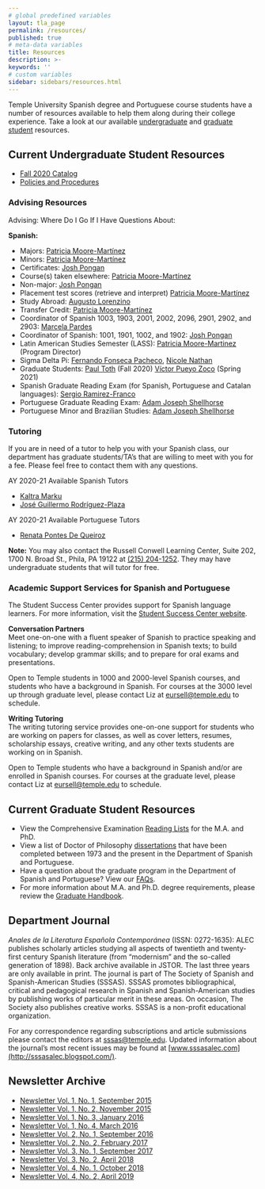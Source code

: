 ```yaml
---
# global predefined variables
layout: tla_page
permalink: /resources/
published: true
# meta-data variables
title: Resources
description: >-
keywords: ''
# custom variables
sidebar: sidebars/resources.html
---
```

Temple University Spanish degree and Portuguese course students have a number of resources available to help them along during their college experience. Take a look at our available [undergraduate](#current-undergraduate-student-resources) and [graduate student](#current-graduate-student-resources) resources.

## Current Undergraduate Student Resources
- [Fall 2020 Catalog](https://drive.google.com/file/d/1ydryN2vL8YsrKvjp2wLie42Jn6_4EY4n/view?usp=sharing)
- [Policies and Procedures](https://liberalarts.temple.edu/sites/liberalarts/files/Departmental%20Policies%20Sept%202014-2%20%281%29.pdf)

### Advising Resources
Advising: Where Do I Go If I Have Questions About:

**Spanish:**
- Majors: [Patricia Moore-Martínez](mailto:pmoore04@temple.edu)
- Minors: [Patricia Moore-Martínez](mailto:pmoore04@temple.edu)
- Certificates: [Josh Pongan](mailto:joshua.pongan@temple.edu)
- Course(s) taken elsewhere: [Patricia Moore-Martínez](mailto:pmoore04@temple.edu)
- Non-major: [Josh Pongan](mailto:joshua.pongan@temple.edu)
- Placement test scores (retrieve and interpret) [Patricia Moore-Martínez](mailto:pmoore04@temple.edu)
- Study Abroad: [Augusto Lorenzino](mailto:augusto.lorenzino@temple.edu)
- Transfer Credit: [Patricia Moore-Martínez](mailto:pmoore04@temple.edu)
- Coordinator of Spanish 1003, 1903, 2001, 2002, 2096, 2901, 2902, and 2903: [Marcela Pardes](mailto:mpardes@temple.edu)
- Coordinator of Spanish: 1001, 1901, 1002, and 1902: [Josh Pongan](mailto:joshua.pongan@temple.edu)
- Latin American Studies Semester (LASS): [Patricia Moore-Martinez](mailto:pmoore04@temple.edu) (Program Director)
- Sigma Delta Pi: [Fernando Fonseca Pacheco](mailto:fernando.fonseca.pacheco@temple.edu), [Nicole Nathan](mailto:nicole.nathan@temple.edu)
- Graduate Students: [Paul Toth](mailto:ptoth@temple.edu) (Fall 2020) [Víctor Pueyo Zoco](mailto:vpueyozo@temple.edu) (Spring 2021)
- Spanish Graduate Reading Exam (for Spanish, Portuguese and Catalan languages): [Sergio Ramirez-Franco](mailto:Fevette@temple.edu)
- Portuguese Graduate Reading Exam: [Adam Joseph Shellhorse](mailto:aj.shellhorse@temple.edu)
- Portuguese Minor and Brazilian Studies: [Adam Joseph Shellhorse](mailto:aj.shellhorse@temple.edu)

### Tutoring
If you are in need of a tutor to help you with your Spanish class, our department has graduate students/TA’s that are willing to meet with you for a fee. Please feel free to contact them with any questions.

AY 2020-21 Available Spanish Tutors
- [Kaltra Marku](mailto:tuc33373@temple.edu)
- [José Guillermo Rodríguez-Plaza](mailto:tue64356@temple.edu)

AY 2020-21 Available Portuguese Tutors
- [Renata Pontes De Queiroz](mailto:tuh34211@temple.edu)

**Note:** You may also contact the Russell Conwell Learning Center, Suite 202, 1700 N. Broad St., Phila, PA 19122 at [(215) 204-1252](tel:2152041252). They may have undergraduate students that will tutor for free.

### Academic Support Services for Spanish and Portuguese
The Student Success Center provides support for Spanish language learners. For more information, visit the [Student Success Center website](https://studentsuccess.temple.edu).

**Conversation Partners**<br>
Meet one-on-one with a fluent speaker of Spanish to practice speaking and listening; to improve reading-comprehension in Spanish texts; to build vocabulary; develop grammar skills; and to prepare for oral exams and presentations.

Open to Temple students in 1000 and 2000-level Spanish courses, and students who have a background in Spanish. For courses at the 3000 level up through graduate level, please contact Liz at [eursell@temple.edu](mailto:eursell@temple.edu) to schedule.

**Writing Tutoring**<br>
The writing tutoring service provides one-on-one support for students who are working on papers for classes, as well as cover letters, resumes, scholarship essays, creative writing, and any other texts students are working on in Spanish.

Open to Temple students who have a background in Spanish and/or are enrolled in Spanish courses. For courses at the graduate level, please contact Liz at [eursell@temple.edu](mailto:eursell@temple.edu) to schedule.

## Current Graduate Student Resources
 - View the Comprehensive Examination [Reading Lists](https://liberalarts.temple.edu/sites/liberalarts/files/Graduate-Reading-List.pdf) for the M.A. and PhD.
 - View a list of Doctor of Philosophy [dissertations](https://liberalarts.temple.edu/sites/liberalarts/files/1.2%20Doctor%20of%20Philosophy%20Dissertations%20%28NEW%29.docx) that have been completed between 1973 and the present in the Department of Spanish and Portuguese.
- Have a question about the graduate program in the Department of Spanish and Portuguese? View our [FAQs](https://liberalarts.temple.edu/sites/liberalarts/files/Graduate%20Program%20FAQ.pdf).
- For more information about M.A. and Ph.D. degree requirements, please review the [Graduate Handbook](https://liberalarts.temple.edu/sites/liberalarts/files/Graduate-Handbook.pdf).

## Department Journal
_Anales de la Literatura Española Contemporánea_ (ISSN: 0272-1635): ALEC publishes scholarly articles studying all aspects of twentieth and twenty-first century Spanish literature (from “modernism” and the so-called generation of 1898). Back archive available in JSTOR. The last three years are only available in print. The journal is part of The Society of Spanish and Spanish-American Studies (SSSAS). SSSAS promotes bibliographical, critical and pedagogical research in Spanish and Spanish-American studies by publishing works of particular merit in these areas. On occasion, The Society also publishes creative works. SSSAS is a non-profit educational organization.

For any correspondence regarding subscriptions and article submissions please contact the editors at [sssas@temple.edu](mailto:sssas@temple.edu). Updated information about the journal’s most recent issues may be found at [www.sssasalec.com](http://sssasalec.blogspot.com/).

## Newsletter Archive
- [Newsletter Vol. 1, No. 1, September 2015](https://us11.campaign-archive.com/?u=579655a2880e5661113c3dab0&id=b3f8dd0355)
- [Newsletter Vol. 1, No. 2, November 2015 ](https://us11.campaign-archive.com/?u=579655a2880e5661113c3dab0&id=252f2f1f90)
- [Newsletter Vol. 1, No. 3, January 2016 ](https://us11.campaign-archive.com/?u=579655a2880e5661113c3dab0&id=5b945bfda1)
- [Newsletter Vol. 1, No. 4, March 2016  ](https://us11.campaign-archive.com/?u=579655a2880e5661113c3dab0&id=0ab644229d)
- [Newsletter Vol. 2, No. 1, September 2016](https://us11.campaign-archive.com/?u=579655a2880e5661113c3dab0&id=23ded308e8&e=0fa6818824)
- [Newsletter Vol. 2, No. 2, February 2017](https://us11.campaign-archive.com/?u=579655a2880e5661113c3dab0&id=d8f663bc63)
- [Newsletter Vol. 3, No. 1, September 2017](https://us11.campaign-archive.com/?u=579655a2880e5661113c3dab0&id=bf0224e131)
- [Newsletter Vol. 3, No. 2, April 2018](https://us11.campaign-archive.com/?u=579655a2880e5661113c3dab0&id=903ed93d36)
- [Newsletter Vol. 4, No. 1, October 2018](https://us11.campaign-archive.com/?u=579655a2880e5661113c3dab0&id=4a65a1187c)
- [Newsletter Vol. 4, No. 2, April 2019](https://mailchi.mp/temple/department-update-spring-2019)
